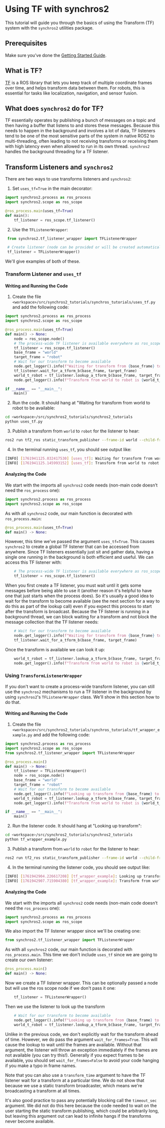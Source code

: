 # Using TF with synchros2

This tutorial will guide you through the basics of using the Transform (TF) system with the `synchros2` utilities package.

## Prerequisites

Make sure you’ve done the [Getting Started Guide](./GettingStartedGuide.md).

## What is TF?

[TF](https://docs.ros.org/en/humble/Tutorials/Intermediate/Tf2/Introduction-To-Tf2.html) is a ROS library that lets you keep track of multiple coordinate frames over time, and helps transform data between them. For robots, this is essential for tasks like localization, navigation, and sensor fusion.

## What does `synchros2` do for TF?

TF essentially operates by publishing a bunch of messages on a topic and then having a buffer that listens to and stores these messages.  Because this needs to happen in the background and involves a lot of data, TF listeners tend to be one of the most sensitive parts of the system in native ROS2 to multi-threading, often leading to not receiving transforms or receiving them with high latency even when allowed to run in its own thread.  `synchros2` handles the background threading for a TF listener.

## Transform Listeners and `synchros2`

There are two ways to use transforms listeners and `synchros2`:

1. Set `uses_tf=True` in the main decorator:
  ```python
  import synchros2.process as ros_process
  import synchros2.scope as ros_scope

  @ros_process.main(uses_tf=True)
  def main():
      tf_listener = ros_scope.tf_listener()
  ```

2. Use the `TFListenerWrapper`:
  ```python
   from synchros2.tf_listener_wrapper import TFListenerWrapper

   # Create listener (node can be provided or will be created automatically)
   tf_listener = TFListenerWrapper()
   ```

We'll give examples of both of these.

### Transform Listener and `uses_tf`

#### Writing and Running the Code

1. Create the file `<workspace>/src/synchros2_tutorials/synchros_tutorials/uses_tf.py` and add the following code:

```python
import synchros2.process as ros_process
import synchros2.scope as ros_scope

@ros_process.main(uses_tf=True)
def main() -> None:
    node = ros_scope.node()
    # The process-wide TF listener is available everywhere as ros_scope.tf_listener()
    tf_listener = ros_scope.tf_listener()
    base_frame = "world"
    target_frame = "robot"
    # Wait for our transform to become available
    node.get_logger().info(f"Waiting for transform from {base_frame} to {target_frame} to be available")
    tf_listener.wait_for_a_tform_b(base_frame, target_frame)
    world_t_robot = tf_listener.lookup_a_tform_b(base_frame, target_frame)
    node.get_logger().info(f"Transform from world to robot is {world_t_robot}")

if __name__ == "__main__":
    main()
```

2. Run the code.  It should hang at "Waiting for transform from world to robot to be available:

```bash
cd <workspace>/src/synchros2_tutorials/synchros2_tutorials
python uses_tf.py
```

3. Publish a transform from `world` to `robot` for the listener to hear:
```bash
ros2 run tf2_ros static_transform_publisher --frame-id world --child-frame-id robot --x 1.0 --y -1.0 --z 2.0 --yaw 3.14
```

4. In the terminal running `uses_tf`, you should see output like:
```bash
[INFO] [1761941125.032417530] [uses_tf]: Waiting for transform from world to robot to be available
[INFO] [1761941125.145993152] [uses_tf]: Transform from world to robot is geometry_msgs.msg.TransformStamped(header=std_msgs.msg.Header(stamp=builtin_interfaces.msg.Time(sec=0, nanosec=0), frame_id='world'), child_frame_id='robot', transform=geometry_msgs.msg.Transform(translation=geometry_msgs.msg.Vector3(x=1.0, y=-1.0, z=2.0), rotation=geometry_msgs.msg.Quaternion(x=0.0, y=0.0, z=0.9999996829318346, w=0.0007963267107332631)))
```

#### Analyzing the Code

We start with the imports all `synchros2` code needs (non-main code doesn’t need the `ros_process` one):

```python
import synchros2.process as ros_process
import synchros2.scope as ros_scope
```

As with all `synchros2` code, our main function is decorated with `ros_process.main`:

```python
@ros_process.main(uses_tf=True)
def main() -> None:
```
However, this time we've passed the argument `uses_tf=True`.  This causes `synchros2` to create a global TF listener that can be accessed from anywhere.  Since TF listeners essentially just sit and gather data, having a single one running in the background is both efficient and useful.  We can access this TF listener with:

```python
    # The process-wide TF listener is available everywhere as ros_scope.tf_listener
    tf_listener = ros_scope.tf_listener()
```

When you first create a TF listener, you must wait until it gets some messages before being able to use it (another reason it's helpful to have one that just starts when the process does).  So it's usually a good idea to wait for the transform to become available (see the next section for a way to do this as part of the lookup call) even if you expect this process to start after the transform is broadcast.  Because the TF listener is running in a background thread, we can block waiting for a transform and not block the message collection that the TF listener needs:

```python
    # Wait for our transform to become available
    node.get_logger().info(f"Waiting for transform from {base_frame} to {target_frame} to be available")
    tf_listener.wait_for_a_tform_b(base_frame, target_frame)
```

Once the transform is available we can look it up:

```python
    world_t_robot = tf_listener.lookup_a_tform_b(base_frame, target_frame)
    node.get_logger().info(f"Transform from world to robot is {world_t_robot}")
```

### Using `TransformListenerWrapper`

If you don't want to create a process-wide transform listener, you can still use the `synchros2` mechanisms to run a TF listener in the background by using `synchros2`'s `TFListenerWrapper` class.  We'll show in this section how to do that.

#### Writing and Running the Code

1. Create the file `<workspace>/src/synchros2_tutorials/synchros_tutorials/tf_wrapper_example.py` and add the following code:

```python
import synchros2.process as ros_process
import synchros2.scope as ros_scope
from synchros2.tf_listener_wrapper import TFListenerWrapper

@ros_process.main()
def main() -> None:
    tf_listener = TFListenerWrapper()
    node = ros_scope.node()
    base_frame = "world"
    target_frame = "robot"
    # Wait for our transform to become available
    node.get_logger().info(f"Looking up transform from {base_frame} to {target_frame}")
    world_t_robot = tf_listener.lookup_a_tform_b(base_frame, target_frame, wait_for_frames=True)
    node.get_logger().info(f"Transform from world to robot is {world_t_robot}")

if __name__ == "__main__":
    main()
```

2. Run the listener code.  It should hang at "Looking up transform":
```bash
cd <workspace>/src/synchros2_tutorials/synchros2_tutorials
python tf_wrapper_example.py
```

3. Publish a transform from `world` to `robot` for the listener to hear:
```bash
ros2 run tf2_ros static_transform_publisher --frame-id world --child-frame-id robot --x 1.0 --y -1.0 --z 2.0 --yaw 3.14
```

4. In the terminal running the listener code, you should see output like:
```bash
[INFO] [1761942904.226617208] [tf_wrapper_example]: Looking up transform from world to robot
[INFO] [1761942907.715904380] [tf_wrapper_example]: Transform from world to robot is geometry_msgs.msg.TransformStamped(header=std_msgs.msg.Header(stamp=builtin_interfaces.msg.Time(sec=0, nanosec=0), frame_id='world'), child_frame_id='robot', transform=geometry_msgs.msg.Transform(translation=geometry_msgs.msg.Vector3(x=1.0, y=-1.0, z=2.0), rotation=geometry_msgs.msg.Quaternion(x=0.0, y=0.0, z=0.9999996829318346, w=0.0007963267107332631)))
```

#### Analyzing the Code

We start with the imports all `synchros2` code needs (non-main code doesn’t need the `ros_process` one):

```python
import synchros2.process as ros_process
import synchros2.scope as ros_scope
```

We also import the TF listener wrapper since we'll be creating one:

```python
from synchros2.tf_listener_wrapper import TFListenerWrapper
```

As with all `synchros2` code, our main function is decorated with `ros_process.main`.  This time we don't include `uses_tf` since we are going to create our own listener:

```python
@ros_process.main()
def main() -> None:
```

Now we create a TF listener wrapper.  This can be optionally passed a node but will use the ros scope node if we don't pass it one:

```python
    tf_listener = TFListenerWrapper()
```

Then we use the listener to look up the transform

```python
    # Wait for our transform to become available
    node.get_logger().info(f"Looking up transform from {base_frame} to {target_frame}")
    world_t_robot = tf_listener.lookup_a_tform_b(base_frame, target_frame, wait_for_frames=True)
```

Unlike in the previous code, we don't explicitly wait for the transform ahead of time.  However, we do pass the argument `wait_for_frames=True`.  This will cause the lookup to wait until the frames are available.  Without that argument, the listener will throw an exception immediately if the frames are not available (you can try this!).  Generally if you expect frames to be available, you should set `wait_for_frames=False` to avoid your code hanging if you make a typo in frame names.

Note that you can also use a `transform_time` argument to have the TF listener wait for a transform at a particular time.  We do not show that because we use a static transform broadcaster, which means we're broadcasting a transform at all times.


It's also good practice to pass any potentially blocking call the `timeout_sec` argument.  We did not do this here because the code needed to wait on the user starting the static transform publishing, which could be arbitrarily long, but leaving this argument out can lead to infinite hangs if the transforms never become available.
